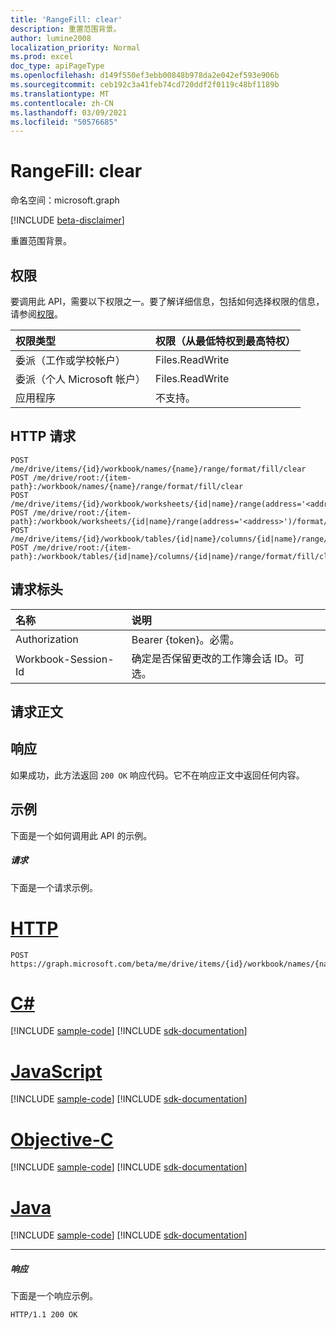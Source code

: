 ```yaml
---
title: 'RangeFill: clear'
description: 重置范围背景。
author: lumine2008
localization_priority: Normal
ms.prod: excel
doc_type: apiPageType
ms.openlocfilehash: d149f550ef3ebb00848b978da2e042ef593e906b
ms.sourcegitcommit: ceb192c3a41feb74cd720ddf2f0119c48bf1189b
ms.translationtype: MT
ms.contentlocale: zh-CN
ms.lasthandoff: 03/09/2021
ms.locfileid: "50576685"
---
```

# <a name="rangefill-clear"></a>RangeFill: clear

命名空间：microsoft.graph

[!INCLUDE [beta-disclaimer](../../includes/beta-disclaimer.md)]

重置范围背景。
## <a name="permissions"></a>权限
要调用此 API，需要以下权限之一。要了解详细信息，包括如何选择权限的信息，请参阅[权限](/graph/permissions-reference)。

|权限类型      | 权限（从最低特权到最高特权）              |
|:--------------------|:---------------------------------------------------------|
|委派（工作或学校帐户） | Files.ReadWrite    |
|委派（个人 Microsoft 帐户） | Files.ReadWrite    |
|应用程序 | 不支持。 |

## <a name="http-request"></a>HTTP 请求
<!-- { "blockType": "ignored" } -->
```http
POST /me/drive/items/{id}/workbook/names/{name}/range/format/fill/clear
POST /me/drive/root:/{item-path}:/workbook/names/{name}/range/format/fill/clear
POST /me/drive/items/{id}/workbook/worksheets/{id|name}/range(address='<address>')/format/fill/clear
POST /me/drive/root:/{item-path}:/workbook/worksheets/{id|name}/range(address='<address>')/format/fill/clear
POST /me/drive/items/{id}/workbook/tables/{id|name}/columns/{id|name}/range/format/fill/clear
POST /me/drive/root:/{item-path}:/workbook/tables/{id|name}/columns/{id|name}/range/format/fill/clear

```
## <a name="request-headers"></a>请求标头
| 名称       | 说明|
|:---------------|:----------|
| Authorization  | Bearer {token}。必需。 |
| Workbook-Session-Id  | 确定是否保留更改的工作簿会话 ID。可选。|

## <a name="request-body"></a>请求正文

## <a name="response"></a>响应

如果成功，此方法返回 `200 OK` 响应代码。它不在响应正文中返回任何内容。

## <a name="example"></a>示例
下面是一个如何调用此 API 的示例。
##### <a name="request"></a>请求
下面是一个请求示例。

# <a name="http"></a>[HTTP](#tab/http)
<!-- {
  "blockType": "request",
  "name": "rangefill_clear"
}-->
```http
POST https://graph.microsoft.com/beta/me/drive/items/{id}/workbook/names/{name}/range/format/fill/clear
```
# <a name="c"></a>[C#](#tab/csharp)
[!INCLUDE [sample-code](../includes/snippets/csharp/rangefill-clear-csharp-snippets.md)]
[!INCLUDE [sdk-documentation](../includes/snippets/snippets-sdk-documentation-link.md)]

# <a name="javascript"></a>[JavaScript](#tab/javascript)
[!INCLUDE [sample-code](../includes/snippets/javascript/rangefill-clear-javascript-snippets.md)]
[!INCLUDE [sdk-documentation](../includes/snippets/snippets-sdk-documentation-link.md)]

# <a name="objective-c"></a>[Objective-C](#tab/objc)
[!INCLUDE [sample-code](../includes/snippets/objc/rangefill-clear-objc-snippets.md)]
[!INCLUDE [sdk-documentation](../includes/snippets/snippets-sdk-documentation-link.md)]

# <a name="java"></a>[Java](#tab/java)
[!INCLUDE [sample-code](../includes/snippets/java/rangefill-clear-java-snippets.md)]
[!INCLUDE [sdk-documentation](../includes/snippets/snippets-sdk-documentation-link.md)]

---


##### <a name="response"></a>响应
下面是一个响应示例。 
<!-- {
  "blockType": "response",
  "truncated": true,
  "@odata.type": "microsoft.graph.none"
} -->
```http
HTTP/1.1 200 OK
```

<!-- uuid: 8fcb5dbc-d5aa-4681-8e31-b001d5168d79
2015-10-25 14:57:30 UTC -->
<!--
{
  "type": "#page.annotation",
  "description": "RangeFill: clear",
  "keywords": "",
  "section": "documentation",
  "tocPath": "",
  "suppressions": [
  ]
}
-->


